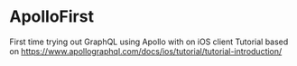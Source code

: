 # ApolloFirst
First time trying out GraphQL using Apollo with on iOS client
Tutorial based on 
https://www.apollographql.com/docs/ios/tutorial/tutorial-introduction/
